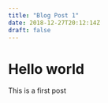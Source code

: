 ```yaml
---
title: "Blog Post 1"
date: 2018-12-27T20:12:14Z
draft: false
---
```


# Hello world

This is a first post
